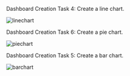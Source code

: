 Dashboard Creation Task 4: Create a line chart.

![linechart](https://github.com/RaghucharanV/IBM_Cloud_Project-Capstone-/assets/81848656/fb985564-3c12-4036-ab96-1325c85e5659)


Dashboard Creation Task 6: Create a pie chart.

![piechart](https://github.com/RaghucharanV/IBM_Cloud_Project-Capstone-/assets/81848656/d6ecab9b-798c-4c31-a073-6fdf52e5e3f6)



Dashboard Creation Task 5: Create a bar chart.


![barchart](https://github.com/RaghucharanV/IBM_Cloud_Project-Capstone-/assets/81848656/d447c1c7-6ad7-467d-8f8a-0a3963ec05e4)
